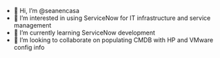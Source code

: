 - 👋 Hi, I’m @seanencasa
- 👀 I’m interested in using ServiceNow for IT infrastructure and service management
- 🌱 I’m currently learning ServiceNow development
- 💞️ I’m looking to collaborate on populating CMDB with HP and VMware config info

<!---
seanencasa/seanencasa is a ✨ special ✨ repository because its `README.md` (this file) appears on your GitHub profile.
You can click the Preview link to take a look at your changes.
--->
